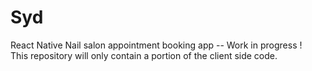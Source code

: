 # Syd
React Native Nail salon appointment booking app -- Work in progress !  
This repository will only contain a portion of the client side code.
